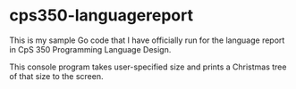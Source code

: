 # cps350-languagereport
This is my sample Go code that I have officially run for the language report in CpS 350 Programming Language Design.

This console program takes user-specified size and prints a Christmas tree of that size to the screen.